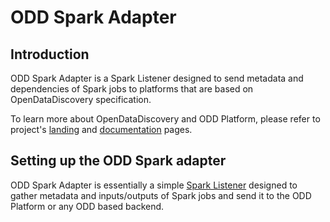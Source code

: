 # ODD Spark Adapter
## Introduction
ODD Spark Adapter is a Spark Listener designed to send metadata and dependencies of Spark jobs to platforms that are based on OpenDataDiscovery specification.

To learn more about OpenDataDiscovery and ODD Platform, please refer to project's [landing](https://opendatadiscovery.org/) and [documentation](https://docs.opendatadiscovery.org/) pages.

## Setting up the ODD Spark adapter
ODD Spark Adapter is essentially a simple [Spark Listener](https://spark.apache.org/docs/latest/api/java/index.html?org/apache/spark/scheduler/SparkListener.html)
designed to gather metadata and inputs/outputs of Spark jobs and send it to the ODD Platform or any ODD based backend.